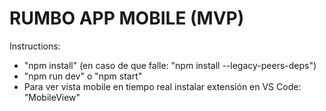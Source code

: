 # RUMBO APP MOBILE (MVP)
Instructions:
- "npm install" (en caso de que falle: "npm install --legacy-peers-deps")
- "npm run dev" o "npm start"
- Para ver vista mobile en tiempo real instalar extensión en VS Code: "MobileView"
